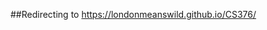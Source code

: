 ##Redirecting to https://londonmeanswild.github.io/CS376/

<!DOCTYPE html>
<meta charset="utf-8">
<title> Redirecting to https://londonmeanswild.github.io/CS376/ </title>
<meta http-equiv="refresh" content="0; URL=https://londonmeanswild.github.io/CS376/">
<link rel="canonical" href="https://londonmeanswild.github.io/CS376/">
